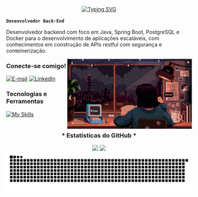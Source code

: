 <div align="center">
  <a href="https://git.io/typing-svg">
    <img src="https://readme-typing-svg.demolab.com?font=Fira+Code&weight=500&size=22&pause=1000&color=87CEFA&center=true&vCenter=true&random=false&width=524&lines=%E2%8A%B9+Bem+vindo+ao+meu+perfil!+%CB%99%E1%B5%95%CB%99+%E2%8A%B9+" alt="Typing SVG">
  </a>
</div>

**`Desenvolvedor Back-End`**

Desenvolvedor backend com foco em Java, Spring Boot, PostgreSQL e Docker para o desenvolvimento de aplicações escaláveis, com conhecimentos em construção de APIs restful com segurança e conteinerização.

<img align="right" alt="" height="190px" src="./src/study.gif">

<h3 align="left">Conecte-se comigo!</h3>

[![E-mail](https://img.shields.io/badge/-Email-000?style=for-the-badge&logo=microsoft-outlook&logoColor=FF00F6&color:FFF)](franciscowerley08@gmail.com)
[![LinkedIn](https://img.shields.io/badge/-LinkedIn-000?style=for-the-badge&logo=linkedin&logoColor=FF00F6&color:FFF)](https://www.linkedin.com/in/werley/)

<h3 align="left">Tecnologias e Ferramentas</h3>

[![My Skills](https://skillicons.dev/icons?i=java,spring,postgresql,maven,docker,hibernate,c,github&theme=dark&perline=10)](https://skillicons.dev)


#
<div style="text-align: center;" align="center">
  <h3>* Estatísticas do GitHub *</h3>
  <img src="https://github-readme-stats-git-masterrstaa-rickstaa.vercel.app/api?username=Werley-08&hide_title=true&show_icons=true&include_all_commits=false&count_private=true&line_height=25&hide=issues&bg_color=000&title_color=87CEFA&text_color=FFF&border_radius=3&border_color=87CEFAc&icon_color=87CEFA&theme=jolly">

  <a>
    <img src="https://github-readme-stats-git-masterrstaa-rickstaa.vercel.app/api/top-langs/?username=Werley-08&line_height=10&card_width=290&layout=compact&hide_title=false&count_private=true&langs_count=4&show_icons=true&title_color=87CEFA&hide=html,scss,less&bg_color=000&text_color=87CEFA&border_radius=3&border_color=87CEFA&count_private=true">
  </a>
</div>

<div>

<picture align="center">
  <source media="(prefers-color-scheme: dark)" srcset="https://raw.githubusercontent.com/Werley-08/Werley-08/output/github-contribution-grid-snake-dark.svg">
  <source media="(prefers-color-scheme: light)" srcset="https://raw.githubusercontent.com/Werley-08/Werley-08/output/github-contribution-grid-snake-dark.svg">
  <img align="center" alt="github contribution grid snake animation" src="https://raw.githubusercontent.com/Werley-08/Werley-08/output/github-contribution-grid-snake.svg">
</picture>
